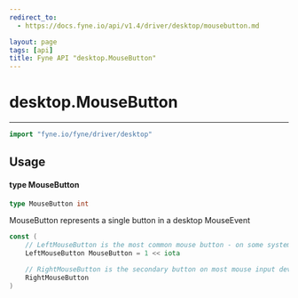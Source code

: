 ```yaml
---
redirect_to:
  - https://docs.fyne.io/api/v1.4/driver/desktop/mousebutton.md

layout: page
tags: [api]
title: Fyne API "desktop.MouseButton"
---
```



# desktop.MouseButton
---
```go
import "fyne.io/fyne/driver/desktop"
```

## Usage

#### type MouseButton

```go
type MouseButton int
```

MouseButton represents a single button in a desktop MouseEvent

```go
const (
	// LeftMouseButton is the most common mouse button - on some systems the only one
	LeftMouseButton MouseButton = 1 << iota

	// RightMouseButton is the secondary button on most mouse input devices.
	RightMouseButton
)
```
